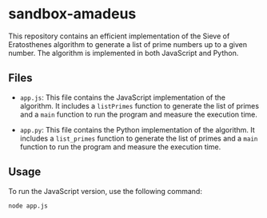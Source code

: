 # sandbox-amadeus

This repository contains an efficient implementation of the Sieve of Eratosthenes algorithm to generate a list of prime numbers up to a given number. The algorithm is implemented in both JavaScript and Python.

## Files

- `app.js`: This file contains the JavaScript implementation of the algorithm. It includes a `listPrimes` function to generate the list of primes and a `main` function to run the program and measure the execution time.

- `app.py`: This file contains the Python implementation of the algorithm. It includes a `list_primes` function to generate the list of primes and a `main` function to run the program and measure the execution time.

## Usage

To run the JavaScript version, use the following command:

```bash
node app.js